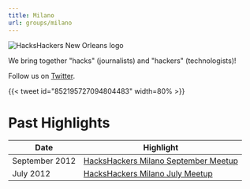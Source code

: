```yaml
---
title: Milano
url: groups/milano
---
```


![HacksHackers New Orleans logo](https://pbs.twimg.com/media/Axi8nA7CEAATH-a?format=jpg&name=medium)

We bring together "hacks" (journalists) and "hackers" (technologists)!

Follow us on [Twitter](https://twitter.com/HacksHackersNOL).

{{< tweet id="852195727094804483" width=80% >}}

# Past Highlights

| **Date**  | **Highlight** |  
|-----------|---------------|  
| September 2012 | [HacksHackers Milano September Meetup](https://twitter.com/HacksHackersMI/status/250253850068545538) |
| July 2012 | [HacksHackers Milano July Meetup](https://twitter.com/HacksHackersMI/status/221514625697595392) |   
